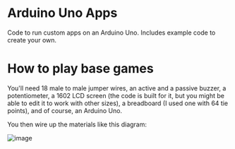 # Arduino Uno Apps
Code to run custom apps on an Arduino Uno. Includes example code to create your own.

# How to play base games

You'll need 18 male to male jumper wires, an active and a passive buzzer, a potentiometer, a 1602 LCD screen (the code is built for it, but you might be able to edit it to work with other sizes), a breadboard (I used one with 64 tie points), and of course, an Arduino Uno.

You then wire up the materials like this diagram:

![image](https://github.com/Al-Techs/Arduino-Uno-Apps/assets/158309700/0f590dca-87ad-412d-b781-36fd81e65f8b)

